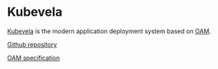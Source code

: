 # Kubevela

[Kubevela](https://kubevela.io/) is the modern application deployment system based on [OAM](https://oam.dev/).

[Github repository](https://github.com/oam-dev/kubevela)

[OAM specification](https://github.com/oam-dev/spec)

